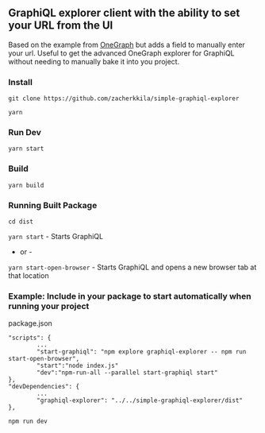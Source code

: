 ## GraphiQL explorer client with the ability to set your URL from the UI

Based on the example from [OneGraph](https://github.com/OneGraph/graphiql-explorer) but adds a field to manually enter your url. Useful to get the advanced OneGraph explorer for GraphiQL without needing to manually bake it into you project.

### Install

`git clone https://github.com/zacherkkila/simple-graphiql-explorer`

`yarn`

### Run Dev

`yarn start`

### Build

`yarn build`

### Running Built Package

`cd dist`

`yarn start` - Starts GraphiQL

- or -

`yarn start-open-browser` - Starts GraphiQL and opens a new browser tab at that location

### Example: Include in your package to start automatically when running your project

package.json
```
"scripts": {
        ...
        "start-graphiql": "npm explore graphiql-explorer -- npm run start-open-browser",
        "start":"node index.js"
        "dev":"npm-run-all --parallel start-graphiql start"
},
"devDependencies": {
        ...
        "graphiql-explorer": "../../simple-graphiql-explorer/dist"
},
```

`npm run dev`


